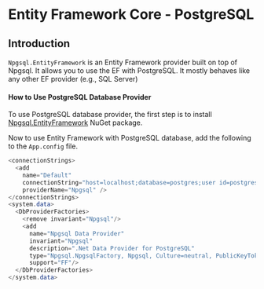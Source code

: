 # Entity Framework Core - PostgreSQL

## Introduction

`Npgsql.EntityFramework` is an Entity Framework provider built on top of Npgsql. It allows you to use the EF with PostgreSQL. It mostly behaves like any other EF provider (e.g., SQL Server) 

#### How to Use PostgreSQL Database Provider

To use PostgreSQL database provider, the first step is to install [Npgsql.EntityFramework](https://www.nuget.org/packages/Npgsql.EntityFramework/) NuGet package. 

Now to use Entity Framework with PostgreSQL database, add the following to the `App.config` file.

```csharp
<connectionStrings>
  <add 
    name="Default" 
    connectionString="host=localhost;database=postgres;user id=postgres;password=**********;" 
    providerName="Npgsql" />
</connectionStrings>
<system.data>
  <DbProviderFactories>
    <remove invariant="Npgsql"/>
    <add 
      name="Npgsql Data Provider" 
      invariant="Npgsql" 
      description=".Net Data Provider for PostgreSQL" 
      type="Npgsql.NpgsqlFactory, Npgsql, Culture=neutral, PublicKeyToken=5d8b90d52f46fda7" 
      support="FF"/>
  </DbProviderFactories>
</system.data>
```


